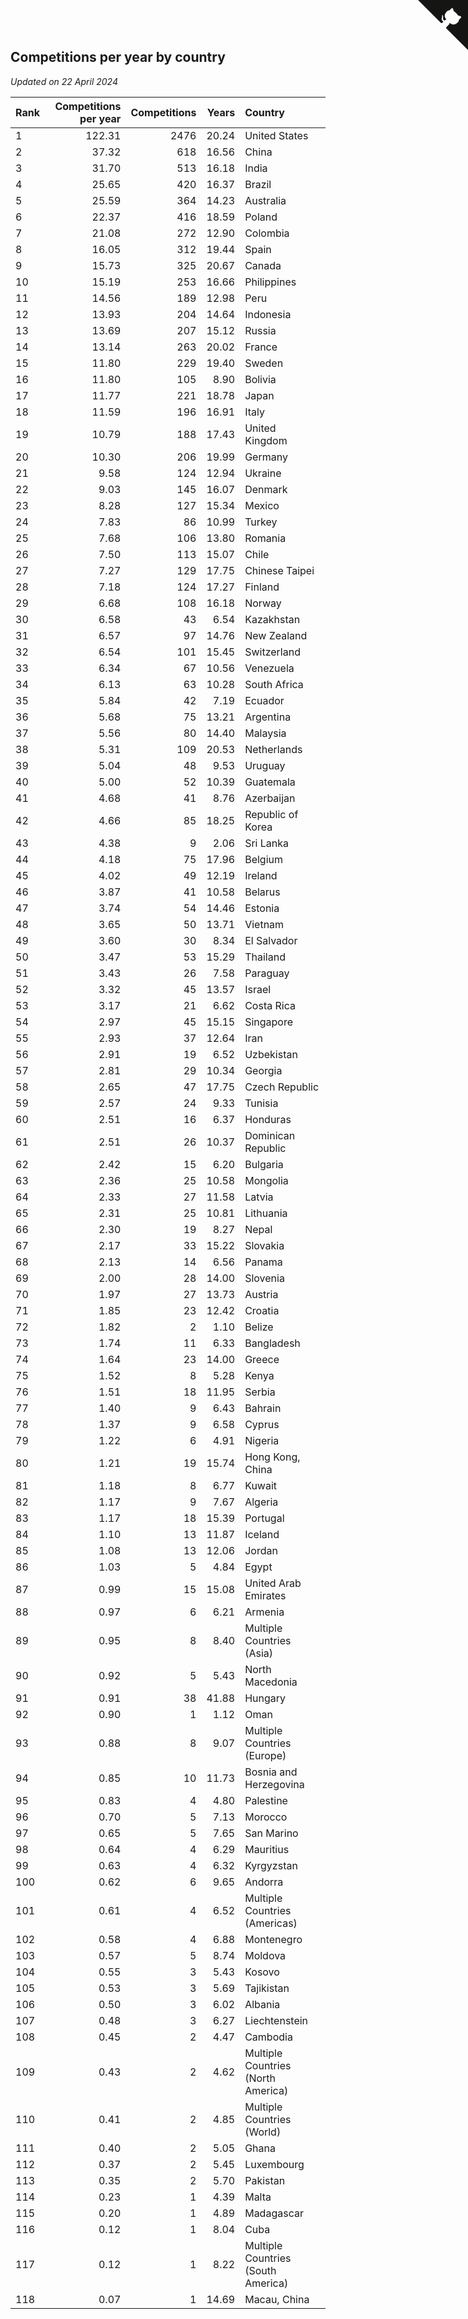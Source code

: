 ## Competitions per year by country

*Updated on 22 April 2024*

| Rank | Competitions per year | Competitions | Years | Country |
| :--- | ---: | ---: | ---: | :--- |
| 1 | 122.31 | 2476 | 20.24 | United States |
| 2 | 37.32 | 618 | 16.56 | China |
| 3 | 31.70 | 513 | 16.18 | India |
| 4 | 25.65 | 420 | 16.37 | Brazil |
| 5 | 25.59 | 364 | 14.23 | Australia |
| 6 | 22.37 | 416 | 18.59 | Poland |
| 7 | 21.08 | 272 | 12.90 | Colombia |
| 8 | 16.05 | 312 | 19.44 | Spain |
| 9 | 15.73 | 325 | 20.67 | Canada |
| 10 | 15.19 | 253 | 16.66 | Philippines |
| 11 | 14.56 | 189 | 12.98 | Peru |
| 12 | 13.93 | 204 | 14.64 | Indonesia |
| 13 | 13.69 | 207 | 15.12 | Russia |
| 14 | 13.14 | 263 | 20.02 | France |
| 15 | 11.80 | 229 | 19.40 | Sweden |
| 16 | 11.80 | 105 | 8.90 | Bolivia |
| 17 | 11.77 | 221 | 18.78 | Japan |
| 18 | 11.59 | 196 | 16.91 | Italy |
| 19 | 10.79 | 188 | 17.43 | United Kingdom |
| 20 | 10.30 | 206 | 19.99 | Germany |
| 21 | 9.58 | 124 | 12.94 | Ukraine |
| 22 | 9.03 | 145 | 16.07 | Denmark |
| 23 | 8.28 | 127 | 15.34 | Mexico |
| 24 | 7.83 | 86 | 10.99 | Turkey |
| 25 | 7.68 | 106 | 13.80 | Romania |
| 26 | 7.50 | 113 | 15.07 | Chile |
| 27 | 7.27 | 129 | 17.75 | Chinese Taipei |
| 28 | 7.18 | 124 | 17.27 | Finland |
| 29 | 6.68 | 108 | 16.18 | Norway |
| 30 | 6.58 | 43 | 6.54 | Kazakhstan |
| 31 | 6.57 | 97 | 14.76 | New Zealand |
| 32 | 6.54 | 101 | 15.45 | Switzerland |
| 33 | 6.34 | 67 | 10.56 | Venezuela |
| 34 | 6.13 | 63 | 10.28 | South Africa |
| 35 | 5.84 | 42 | 7.19 | Ecuador |
| 36 | 5.68 | 75 | 13.21 | Argentina |
| 37 | 5.56 | 80 | 14.40 | Malaysia |
| 38 | 5.31 | 109 | 20.53 | Netherlands |
| 39 | 5.04 | 48 | 9.53 | Uruguay |
| 40 | 5.00 | 52 | 10.39 | Guatemala |
| 41 | 4.68 | 41 | 8.76 | Azerbaijan |
| 42 | 4.66 | 85 | 18.25 | Republic of Korea |
| 43 | 4.38 | 9 | 2.06 | Sri Lanka |
| 44 | 4.18 | 75 | 17.96 | Belgium |
| 45 | 4.02 | 49 | 12.19 | Ireland |
| 46 | 3.87 | 41 | 10.58 | Belarus |
| 47 | 3.74 | 54 | 14.46 | Estonia |
| 48 | 3.65 | 50 | 13.71 | Vietnam |
| 49 | 3.60 | 30 | 8.34 | El Salvador |
| 50 | 3.47 | 53 | 15.29 | Thailand |
| 51 | 3.43 | 26 | 7.58 | Paraguay |
| 52 | 3.32 | 45 | 13.57 | Israel |
| 53 | 3.17 | 21 | 6.62 | Costa Rica |
| 54 | 2.97 | 45 | 15.15 | Singapore |
| 55 | 2.93 | 37 | 12.64 | Iran |
| 56 | 2.91 | 19 | 6.52 | Uzbekistan |
| 57 | 2.81 | 29 | 10.34 | Georgia |
| 58 | 2.65 | 47 | 17.75 | Czech Republic |
| 59 | 2.57 | 24 | 9.33 | Tunisia |
| 60 | 2.51 | 16 | 6.37 | Honduras |
| 61 | 2.51 | 26 | 10.37 | Dominican Republic |
| 62 | 2.42 | 15 | 6.20 | Bulgaria |
| 63 | 2.36 | 25 | 10.58 | Mongolia |
| 64 | 2.33 | 27 | 11.58 | Latvia |
| 65 | 2.31 | 25 | 10.81 | Lithuania |
| 66 | 2.30 | 19 | 8.27 | Nepal |
| 67 | 2.17 | 33 | 15.22 | Slovakia |
| 68 | 2.13 | 14 | 6.56 | Panama |
| 69 | 2.00 | 28 | 14.00 | Slovenia |
| 70 | 1.97 | 27 | 13.73 | Austria |
| 71 | 1.85 | 23 | 12.42 | Croatia |
| 72 | 1.82 | 2 | 1.10 | Belize |
| 73 | 1.74 | 11 | 6.33 | Bangladesh |
| 74 | 1.64 | 23 | 14.00 | Greece |
| 75 | 1.52 | 8 | 5.28 | Kenya |
| 76 | 1.51 | 18 | 11.95 | Serbia |
| 77 | 1.40 | 9 | 6.43 | Bahrain |
| 78 | 1.37 | 9 | 6.58 | Cyprus |
| 79 | 1.22 | 6 | 4.91 | Nigeria |
| 80 | 1.21 | 19 | 15.74 | Hong Kong, China |
| 81 | 1.18 | 8 | 6.77 | Kuwait |
| 82 | 1.17 | 9 | 7.67 | Algeria |
| 83 | 1.17 | 18 | 15.39 | Portugal |
| 84 | 1.10 | 13 | 11.87 | Iceland |
| 85 | 1.08 | 13 | 12.06 | Jordan |
| 86 | 1.03 | 5 | 4.84 | Egypt |
| 87 | 0.99 | 15 | 15.08 | United Arab Emirates |
| 88 | 0.97 | 6 | 6.21 | Armenia |
| 89 | 0.95 | 8 | 8.40 | Multiple Countries (Asia) |
| 90 | 0.92 | 5 | 5.43 | North Macedonia |
| 91 | 0.91 | 38 | 41.88 | Hungary |
| 92 | 0.90 | 1 | 1.12 | Oman |
| 93 | 0.88 | 8 | 9.07 | Multiple Countries (Europe) |
| 94 | 0.85 | 10 | 11.73 | Bosnia and Herzegovina |
| 95 | 0.83 | 4 | 4.80 | Palestine |
| 96 | 0.70 | 5 | 7.13 | Morocco |
| 97 | 0.65 | 5 | 7.65 | San Marino |
| 98 | 0.64 | 4 | 6.29 | Mauritius |
| 99 | 0.63 | 4 | 6.32 | Kyrgyzstan |
| 100 | 0.62 | 6 | 9.65 | Andorra |
| 101 | 0.61 | 4 | 6.52 | Multiple Countries (Americas) |
| 102 | 0.58 | 4 | 6.88 | Montenegro |
| 103 | 0.57 | 5 | 8.74 | Moldova |
| 104 | 0.55 | 3 | 5.43 | Kosovo |
| 105 | 0.53 | 3 | 5.69 | Tajikistan |
| 106 | 0.50 | 3 | 6.02 | Albania |
| 107 | 0.48 | 3 | 6.27 | Liechtenstein |
| 108 | 0.45 | 2 | 4.47 | Cambodia |
| 109 | 0.43 | 2 | 4.62 | Multiple Countries (North America) |
| 110 | 0.41 | 2 | 4.85 | Multiple Countries (World) |
| 111 | 0.40 | 2 | 5.05 | Ghana |
| 112 | 0.37 | 2 | 5.45 | Luxembourg |
| 113 | 0.35 | 2 | 5.70 | Pakistan |
| 114 | 0.23 | 1 | 4.39 | Malta |
| 115 | 0.20 | 1 | 4.89 | Madagascar |
| 116 | 0.12 | 1 | 8.04 | Cuba |
| 117 | 0.12 | 1 | 8.22 | Multiple Countries (South America) |
| 118 | 0.07 | 1 | 14.69 | Macau, China |


<a href="https://github.com/JustinTimeCuber/wca_statistics" class="github-corner" aria-label="View source on Github"><svg width="80" height="80" viewBox="0 0 250 250" style="fill:#151513; color:#fff; position: absolute; top: 0; border: 0; right: 0;" aria-hidden="true"><path d="M0,0 L115,115 L130,115 L142,142 L250,250 L250,0 Z"></path><path d="M128.3,109.0 C113.8,99.7 119.0,89.6 119.0,89.6 C122.0,82.7 120.5,78.6 120.5,78.6 C119.2,72.0 123.4,76.3 123.4,76.3 C127.3,80.9 125.5,87.3 125.5,87.3 C122.9,97.6 130.6,101.9 134.4,103.2" fill="currentColor" style="transform-origin: 130px 106px;" class="octo-arm"></path><path d="M115.0,115.0 C114.9,115.1 118.7,116.5 119.8,115.4 L133.7,101.6 C136.9,99.2 139.9,98.4 142.2,98.6 C133.8,88.0 127.5,74.4 143.8,58.0 C148.5,53.4 154.0,51.2 159.7,51.0 C160.3,49.4 163.2,43.6 171.4,40.1 C171.4,40.1 176.1,42.5 178.8,56.2 C183.1,58.6 187.2,61.8 190.9,65.4 C194.5,69.0 197.7,73.2 200.1,77.6 C213.8,80.2 216.3,84.9 216.3,84.9 C212.7,93.1 206.9,96.0 205.4,96.6 C205.1,102.4 203.0,107.8 198.3,112.5 C181.9,128.9 168.3,122.5 157.7,114.1 C157.9,116.9 156.7,120.9 152.7,124.9 L141.0,136.5 C139.8,137.7 141.6,141.9 141.8,141.8 Z" fill="currentColor" class="octo-body"></path></svg></a><style>.github-corner:hover .octo-arm{animation:octocat-wave 560ms ease-in-out}@keyframes octocat-wave{0%,100%{transform:rotate(0)}20%,60%{transform:rotate(-25deg)}40%,80%{transform:rotate(10deg)}}@media (max-width:500px){.github-corner:hover .octo-arm{animation:none}.github-corner .octo-arm{animation:octocat-wave 560ms ease-in-out}}</style>
